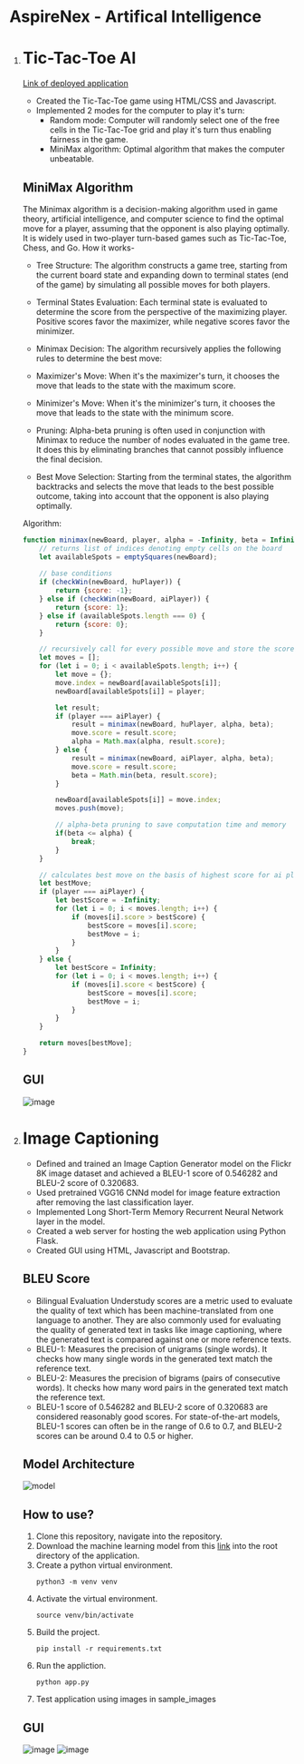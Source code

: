 # AspireNex - Artifical Intelligence

1. # Tic-Tac-Toe AI
   [Link of deployed application](https://manav-chan.github.io/tic-tac-toe/)
   - Created the Tic-Tac-Toe game using HTML/CSS and Javascript.
   -  Implemented 2 modes for the computer to play it's turn:
      - Random mode: Computer will randomly select one of the free cells in the Tic-Tac-Toe grid and play it's turn thus enabling fairness in the game.
      - MiniMax algorithm: Optimal algorithm that makes the computer unbeatable.
   
   ## MiniMax Algorithm
   The Minimax algorithm is a decision-making algorithm used in game theory, artificial intelligence, and computer science to find the optimal move for a player, assuming that the opponent is also playing optimally. It is widely used in two-player turn-based games such as Tic-Tac-Toe, Chess, and Go. How it works-
   - Tree Structure: The algorithm constructs a game tree, starting from the current board state and expanding down to terminal states (end of the game) by simulating all possible moves for both players.
   
   - Terminal States Evaluation: Each terminal state is evaluated to determine the score from the perspective of the maximizing player. Positive scores favor the maximizer, while negative scores favor the minimizer.
   
   - Minimax Decision: The algorithm recursively applies the following rules to determine the best move:
   
   - Maximizer's Move: When it's the maximizer's turn, it chooses the move that leads to the state with the maximum score.
   - Minimizer's Move: When it's the minimizer's turn, it chooses the move that leads to the state with the minimum score.
   - Pruning: Alpha-beta pruning is often used in conjunction with Minimax to reduce the number of nodes evaluated in the game tree. It does this by eliminating branches that cannot possibly influence the final decision.
   
   - Best Move Selection: Starting from the terminal states, the algorithm backtracks and selects the move that leads to the best possible outcome, taking into account that the opponent is also playing optimally.
   
   Algorithm:
   ```javascript
   function minimax(newBoard, player, alpha = -Infinity, beta = Infinity) {
       // returns list of indices denoting empty cells on the board
       let availableSpots = emptySquares(newBoard);
       
       // base conditions
       if (checkWin(newBoard, huPlayer)) {
           return {score: -1};
       } else if (checkWin(newBoard, aiPlayer)) {
           return {score: 1};
       } else if (availableSpots.length === 0) {
           return {score: 0};
       }
   
       // recursively call for every possible move and store the score corresponding to each move in 'moves' list
       let moves = [];
       for (let i = 0; i < availableSpots.length; i++) {
           let move = {};
           move.index = newBoard[availableSpots[i]];
           newBoard[availableSpots[i]] = player;
   
           let result;
           if (player === aiPlayer) {
               result = minimax(newBoard, huPlayer, alpha, beta);
               move.score = result.score;
               alpha = Math.max(alpha, result.score);
           } else {
               result = minimax(newBoard, aiPlayer, alpha, beta);
               move.score = result.score;
               beta = Math.min(beta, result.score);
           }
   
           newBoard[availableSpots[i]] = move.index;
           moves.push(move);
   
           // alpha-beta pruning to save computation time and memory
           if(beta <= alpha) {
               break;
           }
       }
   
       // calculates best move on the basis of highest score for ai player, and lowest score for computer player
       let bestMove;
       if (player === aiPlayer) {
           let bestScore = -Infinity;
           for (let i = 0; i < moves.length; i++) {
               if (moves[i].score > bestScore) {
                   bestScore = moves[i].score;
                   bestMove = i;
               }
           }
       } else {
           let bestScore = Infinity;
           for (let i = 0; i < moves.length; i++) {
               if (moves[i].score < bestScore) {
                   bestScore = moves[i].score;
                   bestMove = i;
               }
           }
       }
   
       return moves[bestMove];
   }
   ```
   ## GUI
   ![image](https://github.com/manav-chan/AspireNex/assets/71835184/65032505-d278-4794-9ee9-fc06267c5bdd)

2. # Image Captioning
   - Defined and trained an Image Caption Generator model on the Flickr 8K image dataset and achieved a BLEU-1 score of 0.546282 and BLEU-2 score of 0.320683.
   - Used pretrained VGG16 CNNd model for image feature extraction after removing the last classification layer.
   - Implemented Long Short-Term Memory Recurrent Neural Network layer in the model.
   - Created a web server for hosting the web application using Python Flask.
   - Created GUI using HTML, Javascript and Bootstrap.

   ## BLEU Score
   - Bilingual Evaluation Understudy scores are a metric used to evaluate the quality of text which has been machine-translated from one language to another. They are also commonly used for evaluating the quality of generated text in tasks like image captioning, where the generated text is compared against one or more reference texts.
   - BLEU-1: Measures the precision of unigrams (single words). It checks how many single words in the generated text match the reference text.
   - BLEU-2: Measures the precision of bigrams (pairs of consecutive words). It checks how many word pairs in the generated text match the reference text.
   - BLEU-1 score of 0.546282 and BLEU-2 score of 0.320683 are considered reasonably good scores. For state-of-the-art models, BLEU-1 scores can often be in the range of 0.6 to 0.7, and BLEU-2 scores can be around 0.4 to 0.5 or higher.
   
   ## Model Architecture
   ![model](https://github.com/manav-chan/AspireNex/assets/71835184/2df41241-fe5e-49b3-97ea-c8d984793c52)

   ## How to use?
   1. Clone this repository, navigate into the repository.
   2. Download the machine learning model from this [link](https://drive.google.com/file/d/1EQ1gj9u3hHrDGsxhL1C-g1-PA_lAwUnV/view?usp=sharing) into the root directory of the application.
   3. Create a python virtual environment.
      ```terminal
      python3 -m venv venv
      ```
   4. Activate the virtual environment.
      ```terminal
      source venv/bin/activate
      ```
   5. Build the project.
      ```terminal
      pip install -r requirements.txt
      ```
   6. Run the appliction.
      ```terminal
      python app.py
      ```
   7. Test application using images in sample_images

   ## GUI
   ![image](https://github.com/manav-chan/AspireNex/assets/71835184/1296ab46-0bf6-418e-b089-4c5569c23c06)
   ![image](https://github.com/manav-chan/AspireNex/assets/71835184/319566c8-a25c-43a7-b9eb-62cefdb0491b)


     

   
